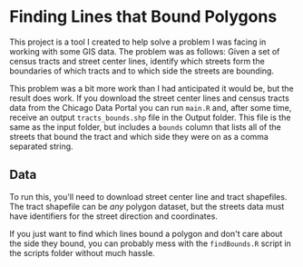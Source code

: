 # Finding Lines that Bound Polygons

This project is a tool I created to help solve a problem I was facing in working with some GIS data. The problem was as follows: Given a set of census tracts and street center lines, identify which streets form the boundaries of which tracts and to which side the streets are bounding. 

This problem was a bit more work than I had anticipated it would be, but the result does work. If you download the street center lines and census tracts data from the Chicago Data Portal you can run `main.R` and, after some time, receive an output `tracts_bounds.shp` file in the Output folder. This file is the same as the input folder, but includes a `bounds` column that lists all of the streets that bound the tract and which side they were on as a comma separated string. 

## Data

To run this, you'll need to download street center line and tract shapefiles. The tract shapefile can be _any_ polygon dataset, but the streets data must have identifiers for the street direction and coordinates.

If you just want to find which lines bound a polygon and don't care about the side they bound, you can probably mess with the `findBounds.R` script in the scripts folder without much hassle.